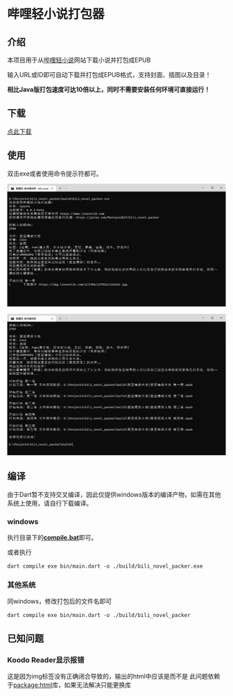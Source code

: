 # 哔哩轻小说打包器

## 介绍

本项目用于从[哔哩轻小说](https://www.linovelib.com)网站下载小说并打包成EPUB

输入URL或ID即可自动下载并打包成EPUB格式，支持封面、插图以及目录！

**相比Java版打包速度可达10倍以上，同时不需要安装任何环境可直接运行！** 

## 下载

[点此下载](https://gitee.com/Montaro2017/bili_novel_packer/releases)

## 使用
双击exe或者使用命令提示符都可。

![01](./images/1.bmp)

![02](./images/2.bmp)

## 编译

由于Dart暂不支持交叉编译，因此仅提供windows版本的编译产物，如需在其他系统上使用，请自行下载编译。

### windows
执行目录下的[**compile.bat**](./compile.bat)即可。

或者执行
```
dart compile exe bin/main.dart -o ./build/bili_novel_packer.exe
```

### 其他系统
同windows，修改打包后的文件名即可
```
dart compile exe bin/main.dart -o ./build/bili_novel_packer
```

## 已知问题
### Koodo Reader显示报错
这是因为img标签没有正确闭合导致的，输出的html中应该是<img/>而不是<img>
此问题依赖于[package:html](https://github.com/dart-lang/html)库，如果无法解决只能更换库
